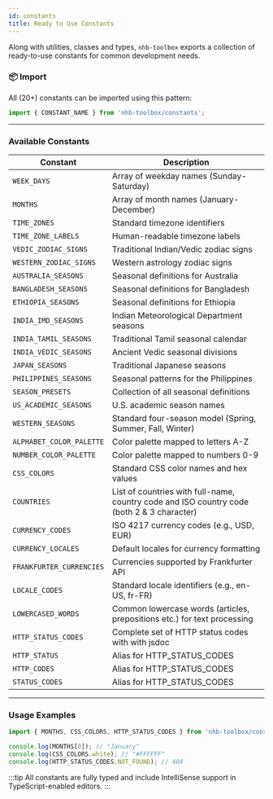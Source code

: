 ```yaml
---
id: constants
title: Ready to Use Constants
---
```


<!-- markdownlint-disable-file MD024 -->

Along with utilities, classes and types, `nhb-toolbox` exports a collection of ready-to-use constants for common development needs.

### 📦 Import

All (20+) constants can be imported using this pattern:

```ts
import { CONSTANT_NAME } from 'nhb-toolbox/constants';
```

---

### Available Constants

| Constant                 | Description                                                                                |
| ------------------------ | ------------------------------------------------------------------------------------------ |
| `WEEK_DAYS`              | Array of weekday names (Sunday-Saturday)                                                   |
| `MONTHS`                 | Array of month names (January-December)                                                    |
| `TIME_ZONES`             | Standard timezone identifiers                                                              |
| `TIME_ZONE_LABELS`       | Human-readable timezone labels                                                             |
| `VEDIC_ZODIAC_SIGNS`     | Traditional Indian/Vedic zodiac signs                                                      |
| `WESTERN_ZODIAC_SIGNS`   | Western astrology zodiac signs                                                             |
| `AUSTRALIA_SEASONS`      | Seasonal definitions for Australia                                                         |
| `BANGLADESH_SEASONS`     | Seasonal definitions for Bangladesh                                                        |
| `ETHIOPIA_SEASONS`       | Seasonal definitions for Ethiopia                                                          |
| `INDIA_IMD_SEASONS`      | Indian Meteorological Department seasons                                                   |
| `INDIA_TAMIL_SEASONS`    | Traditional Tamil seasonal calendar                                                        |
| `INDIA_VEDIC_SEASONS`    | Ancient Vedic seasonal divisions                                                           |
| `JAPAN_SEASONS`          | Traditional Japanese seasons                                                               |
| `PHILIPPINES_SEASONS`    | Seasonal patterns for the Philippines                                                      |
| `SEASON_PRESETS`         | Collection of all seasonal definitions                                                     |
| `US_ACADEMIC_SEASONS`    | U.S. academic season names                                                                 |
| `WESTERN_SEASONS`        | Standard four-season model (Spring, Summer, Fall, Winter)                                  |
| `ALPHABET_COLOR_PALETTE` | Color palette mapped to letters A-Z                                                        |
| `NUMBER_COLOR_PALETTE`   | Color palette mapped to numbers 0-9                                                        |
| `CSS_COLORS`             | Standard CSS color names and hex values                                                    |
| `COUNTRIES`              | List of countries with full-name, country code and ISO country code (both 2 & 3 character) |
| `CURRENCY_CODES`         | ISO 4217 currency codes (e.g., USD, EUR)                                                   |
| `CURRENCY_LOCALES`       | Default locales for currency formatting                                                    |
| `FRANKFURTER_CURRENCIES` | Currencies supported by Frankfurter API                                                    |
| `LOCALE_CODES`           | Standard locale identifiers (e.g., en-US, fr-FR)                                           |
| `LOWERCASED_WORDS`       | Common lowercase words (articles, prepositions etc.) for text processing                   |
| `HTTP_STATUS_CODES`      | Complete set of HTTP status codes with with jsdoc                                          |
| `HTTP_STATUS`            | Alias for HTTP_STATUS_CODES                                                                |
| `HTTP_CODES`             | Alias for HTTP_STATUS_CODES                                                                |
| `STATUS_CODES`           | Alias for HTTP_STATUS_CODES                                                                |

---

### Usage Examples

```ts
import { MONTHS, CSS_COLORS, HTTP_STATUS_CODES } from 'nhb-toolbox/constants';

console.log(MONTHS[0]); // "January"
console.log(CSS_COLORS.white); // "#FFFFFF"
console.log(HTTP_STATUS_CODES.NOT_FOUND); // 404
```

:::tip
All constants are fully typed and include IntelliSense support in TypeScript-enabled editors.
:::
